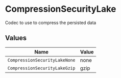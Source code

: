 # CompressionSecurityLake

Codec to use to compress the persisted data


## Values

| Name                          | Value                         |
| ----------------------------- | ----------------------------- |
| `CompressionSecurityLakeNone` | none                          |
| `CompressionSecurityLakeGzip` | gzip                          |